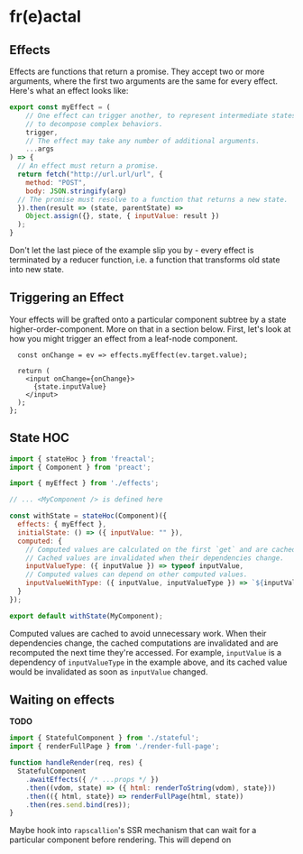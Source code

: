 # fr(e)actal

## Effects

Effects are functions that return a promise.  They accept two or more arguments, where the first two arguments are the same for every effect.  Here's what an effect looks like:

```javascript
export const myEffect = (
    // One effect can trigger another, to represent intermediate states or
    // to decompose complex behaviors.
    trigger,
    // The effect may take any number of additional arguments.
    ...args
) => {
  // An effect must return a promise.
  return fetch("http://url.url/url", {
    method: "POST",
    body: JSON.stringify(arg)
  // The promise must resolve to a function that returns a new state.
  }).then(result => (state, parentState) =>
    Object.assign({}, state, { inputValue: result })
  );
}
```

Don't let the last piece of the example slip you by - every effect is terminated by a reducer function, i.e. a function that transforms old state into new state.


## Triggering an Effect

Your effects will be grafted onto a particular component subtree by a state higher-order-component.  More on that in a section below.  First, let's look at how you might trigger an effect from a leaf-node component.

```const exampleComponent = (props, { state, effects }) => {
  const onChange = ev => effects.myEffect(ev.target.value);

  return (
    <input onChange={onChange}>
      {state.inputValue}
    </input>
  );
};
```


## State HOC

```javascript
import { stateHoc } from 'freactal';
import { Component } from 'preact';

import { myEffect } from './effects';

// ... <MyComponent /> is defined here

const withState = stateHoc(Component)({
  effects: { myEffect },
  initialState: () => ({ inputValue: "" }),
  computed: {
    // Computed values are calculated on the first `get` and are cached.
    // Cached values are invalidated when their dependencies change.
    inputValueType: ({ inputValue }) => typeof inputValue,
    // Computed values can depend on other computed values.
    inputValueWithType: ({ inputValue, inputValueType }) => `${inputValueType}: ${inputValue}`
  }
});

export default withState(MyComponent);
```

Computed values are cached to avoid unnecessary work.  When their dependencies change, the cached computations are invalidated and are recomputed the next time they're accessed.  For example, `inputValue` is a dependency of `inputValueType` in the example above, and its cached value would be invalidated as soon as `inputValue` changed.


## Waiting on effects

**TODO**

```javascript
import { StatefulComponent } from './stateful';
import { renderFullPage } from './render-full-page';

function handleRender(req, res) {
  StatefulComponent
    .awaitEffects({ /* ...props */ })
    .then((vdom, state) => ({ html: renderToString(vdom), state}))
    .then(({ html, state}) => renderFullPage(html, state))
    .then(res.send.bind(res));
}
```

Maybe hook into `rapscallion`'s SSR mechanism that can wait for a particular component before rendering.  This will depend on
